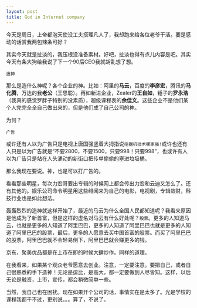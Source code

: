 ```yaml
---
layout: post
title: God in Internet company
---
```


今天是周日，上帝都泡天使没工夫搭理凡人了，我却跑来给各位老爷干活。要是感动的话赏我两包辣条可好？

其实今天就是扯淡的，我压根没准备素材。好吧，扯淡也得有点儿内容是吧。其实今天有条大狗给我说了下一个90后CEO我就胡乱想了想。

`造神`

那么是造什么神呢？各个企业的神。比如：阿里的**马云**，百度的**李彦宏**，腾讯的**马化腾**，万达的我**老公**（王思聪）。再如新进企业，Zealer的**王自如**，锤子的**罗永浩**（我真的感觉罗胖子特别的没素质），超级课程表的**余佳文**。这些企业不是他们某个人完完全全自己做出来的，但是他们成了自己公司的神。

为何？

`广告`

或许还有人以为广告只是电视上唐国强竖着大拇指说`挖掘机技术哪家强!`或许也还有人只是以为广告就是“不要2800，不要1500，只要998！只要998”，也或许有人以为广告只是站在人头涌动的新街口把传单偷偷的塞进垃圾桶。

那么我现在要说。神，也是可以打广告的。

看看那些明星，每次力宏哥要出专辑的时候网上都会传出力宏和云迪又怎么了。还有其他的。娱乐公司命令明星用这些绯闻来为自己的电影，电视剧，专辑敛财，科技行业也是如此想法。

轰轰烈烈的造神就这样开始了，最近的马云为什么全国人民都知道呢？我看来原因是他成为了新首富，但是这样的虚名对马云有什么好处呢？`股票`。更多的人知道马云，也就是更多的人知道了阿里巴巴，更多的人知道了阿里巴巴也就是更多的人知道了阿里巴巴的股票，最后，更多的人愿意去买中国首富的股票。而买了阿里巴巴的股票，阿里巴巴就不会轻易倒下，阿里巴巴就会赚更多的钱。

京东，聚美优品都是在上市在即的时候大肆炒作。同样的道理。

在我看来，如果某个观众老爷愿意去创业。注意，一定要注意。要把自己，或者自己很熟悉的手下造神！无论是逗比，是高大，都一定要做到人尽皆知。这样，以后无论是融资，上市，宣传，都会稍微简单一些。

当然，我自己也在困扰。现在如果开个公司的话，事情实在是太多了。光是学校的课程我都干不过，更别说。。。算了，不说了。